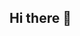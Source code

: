 ## Hi there 👋

<!--

**Here are some ideas to get you started:**

🙋‍♀️ A short introduction - what is your organization all about?
🌈 Contribution guidelines - how can the community get involved?
👩‍💻 Useful resources - where can the community find your docs? Is there anything else the community should know?
🍿 Fun facts - what does your team eat for breakfast?
🧙 Remember, you can do mighty things with the power of [Markdown](https://docs.github.com/github/writing-on-github/getting-started-with-writing-and-formatting-on-github/basic-writing-and-formatting-syntax)
--

## Introducing Kotek

Kotek is a company focused on economical investments. Our mission is to provide valuable insights and opportunities for individuals and businesses to grow their wealth through smart and informed investment decisions.

### New Stock for Kotek

We are excited to announce the launch of a new stock for Kotek. This stock represents a unique opportunity for investors to be part of a growing company with a strong focus on economical investments.

### Trendy Logo

Check out our new trendy and catchy logo that is designed to generate desirable thoughts about economical investments:

![Kotek Logo](link-to-logo.png)
